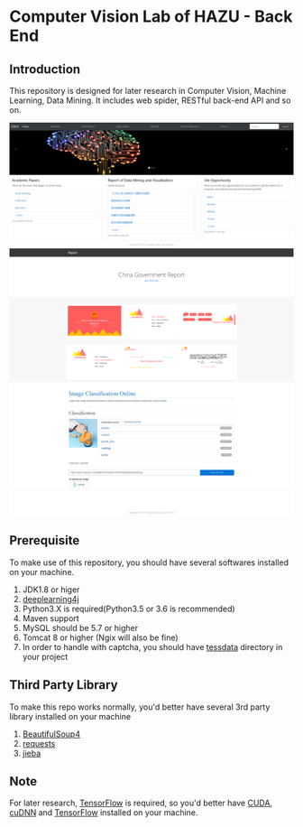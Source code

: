 # Computer Vision Lab of HAZU - Back End

## Introduction 

   This repository is designed for later research in Computer Vision, Machine Learning, Data Mining. It includes web spider, RESTful back-end API and so on.
   
   ![1](Intro/1.png)
   ![2](Intro/2.png)
   ![3](Intro/3.jpg)
     
## Prerequisite
    
   To make use of this repository, you should have several softwares installed on your machine.
   1. JDK1.8 or higer
   2. [deeplearning4j](https://deeplearning4j.org/)
   3. Python3.X is required(Python3.5 or 3.6 is recommended)
   4. Maven support
   5. MySQL should be 5.7 or higher
   6. Tomcat 8 or higher (Ngix will also be fine)
   7. In order to handle with captcha, you should have [tessdata](https://github.com/tesseract-ocr/tessdata) directory in your project

## Third Party Library
    
   To make this repo works normally, you'd better have several 3rd party library installed on your machine
   1. [BeautifulSoup4](https://www.crummy.com/software/BeautifulSoup/bs4/doc/index.zh.html)
   2. [requests](http://www.python-requests.org/en/master/)
   3. [jieba](https://github.com/fxsjy/jieba/)
   
## Note 

   For later research, [TensorFlow](https://www.tensorflow.org/) is required, so you'd better have [CUDA](https://developer.nvidia.com/cuda-downloads), 
   [cuDNN](https://developer.nvidia.com/cudnn) and [TensorFlow](https://www.tensorflow.org/) installed on your machine.